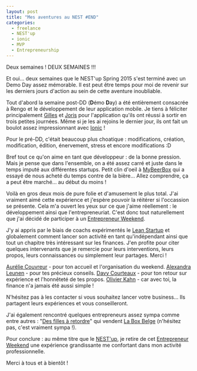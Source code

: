 ```yaml
---
layout: post
title: "Mes aventures au NEST #END"
categories:
  - freelance
  - NEST'up
  - ionic
  - MVP
  - Entrepreneurship
---
```


Deux semaines ! DEUX SEMAINES !!!

Et oui... deux semaines que le NEST'up Spring 2015 s'est terminé avec un Demo Day assez mémorable. Il est peut être temps pour moi de revenir sur les derniers jours d'action au sein de cette aventure inoubliable.

Tout d'abord la semaine post-DD (**D**émo **D**ay) a été entièrement consacrée à Rengo et le développement de leur application mobile. Je tiens à féliciter principalement [Gilles](https://nomocas.github.io/) et [Joris](https://www.linkedin.com/in/jorisvanhecke) pour l'application qu'ils ont réussi à sortir en trois petites journées. Même si je les ai rejoins le dernier jour, ils ont fait un boulot assez impressionnant avec [Ionic](http://ionicframework.com/) !

Pour le pré-DD, c'était beaucoup plus choatique : modifications, création, modification, édition, énervement, stress et encore modifications :D

Bref tout ce qu'on aime en tant que développeur : de la bonne pression. Mais je pense que dans l'ensemble, on a été assez carré et juste dans le temps imputé aux différentes startups. Petit clin d'oeil à [MyBeerBox](http://mybeerbox.be/) qui a essayé de nous acheté du temps contre de la bière... Allez comprendre, ça a peut être marché... au début du moins !

Voilà en gros deux mois de pure folie et d'amusement le plus total. J'ai vraiment aimé cette expérience et j'espère pouvoir la réitérer si l'occassion se présente. Cela m'a ouvert les yeux sur ce que j'aime réellement : le développement ainsi que l'entrepreneuriat. C'est donc tout naturellement que j'ai décidé de participer à un [Entrepreneur Weekend](http://www.entrepreneurs-weekend.be/).

J'y ai appris par le biais de coachs expérimentés le [Lean Startup](http://theleanstartup.com/) et globalement comment lancer son activité en tant qu'indépendant ainsi que tout un chapitre très intéressant sur les finances. J'en profite pour citer quelques intervenants que je remercie pour leurs interventions, leurs propos, leurs connaissances ou simplement leur partages. Merci !

[Aurélie Couvreur](https://twitter.com/A_Couvreur) - pour ton accueil et l'organisation du weekend.
[Alexandra Leunen](https://twitter.com/alexleunen) - pour tes précieux conseils.
[Davy Courteaux](https://twitter.com/dcourteaux) - pour ton retour sur expérience et l'honnêteté de tes propos.
[Olivier Kahn](https://plus.google.com/117937313026421816635/about) - car avec toi, la finance n'a jamais été aussi simple !

N'hésitez pas à les contacter si vous souhaitez lancer votre business... Ils partagent leurs expériences et vous conseilleront.

J'ai également rencontré quelques entrepreneurs assez sympa comme entre autres : "[Des filles à retordre](http://www.desfillesaretordre.com/)" qui vendent [La Box Belge](http://www.desfillesaretordre.com/la-box-belge/) (n'hésitez pas, c'est vraiment sympa !).

Pour conclure : au même titre que le [NEST'up](http://www.nestup.be), je retire de cet [Entrepreneur Weekend](http://www.entrepreneurs-weekend.be/) une expérience grandissante me confortant dans mon activité professionnelle.

Merci à tous et à bientôt !
